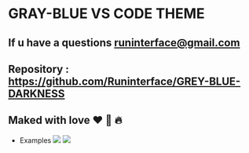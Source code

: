 # GRAY-BLUE VS CODE THEME
## If u have a questions runinterface@gmail.com
## Repository : https://github.com/Runinterface/GREY-BLUE-DARKNESS


## Maked with love ❤️ 💎 🔥

* Examples
![](https://github.com/Runinterface/GREY-BLUE-DARKNESS/tree/main/pic/1.png)
![](https://github.com/Runinterface/GREY-BLUE-DARKNESS/tree/main/pic/2.png)
